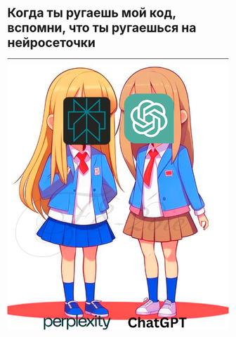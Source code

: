 # Когда ты ругаешь мой код, вспомни, что ты ругаешься на нейросеточки
_____
![devki](https://github.com/f8-2die/sharaga/blob/master/девачки.png)